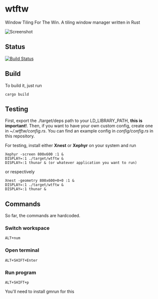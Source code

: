 wtftw
=====

Window Tiling For The Win. A tiling window manager written in Rust

![Screenshot](https://i.imgur.com/Pq03fLx.jpg)

## Status
[![Build Status](https://travis-ci.org/Kintaro/wtftw.svg?branch=master)](https://travis-ci.org/Kintaro/wtftw)

## Build

To build it, just run

```
cargo build
```

## Testing

First, export the ./target/deps path to your LD_LIBRARY_PATH, **this is important!**.
Then, if you want to have your own custom config, create one in *~/.wtftw/config.rs*.
You can find an example config in *config/config.rs* in this repository.

For testing, install either **Xnest** or **Xephyr** on your system and run

```
Xephyr -screen 800x600 :1 &
DISPLAY=:1 ./target/wtftw &
DISPLAY=:1 thunar & (or whatever application you want to run)
```

or respectively

```
Xnest -geometry 800x600+0+0 :1 &
DISPLAY=:1 ./target/wtftw &
DISPLAY=:1 thunar &
```

## Commands

So far, the commands are hardcoded.

### Switch workspace
```
ALT+num
```

### Open terminal
```
ALT+SHIFT+Enter
```

### Run program

```
ALT+SHIFT+p
```
You'll need to install gmrun for this
